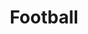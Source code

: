 ---
title: "Football"
hybrid: true
cover:
    image: FCB.jpg
    alt: "Força Barça"
    relative: true
summary: Força Barça & Football Analysis
weight: 4
ShowRssButtonInSectionTermList: false
---